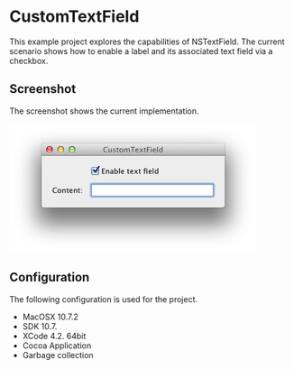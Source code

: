 CustomTextField
===============

This example project explores the capabilities of NSTextField.
The current scenario shows how to enable a label and its associated text field via a checkbox.

Screenshot
------------------
The screenshot shows the current implementation.

![CustomTextField](https://github.com/johnjohndoe/CustomTextField/raw/master/screenshot.png "CustomTextField")


Configuration
-------------

The following configuration is used for the project.

* MacOSX 10.7.2
* SDK 10.7.
* XCode 4.2. 64bit
* Cocoa Application
* Garbage collection
